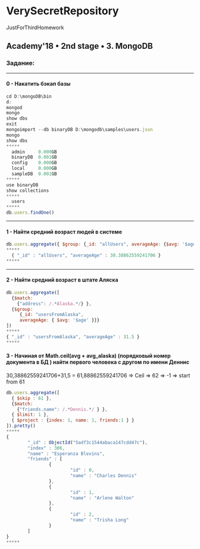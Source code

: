 # VerySecretRepository
JustForThirdHomework

## Academy'18 • 2nd stage • 3. MongoDB
### Задание:
---
#### 0 - Накатить бэкап базы
```javascript
cd D:\mongoDB\bin
d:
mongod
mongo
show dbs
exit
mongoimport --db binaryDB D:\mongodb\samples\users.json
mongo
show dbs
*****
  admin     0.000GB
  binaryDB  0.001GB
  config    0.000GB
  local     0.000GB
  sampleDB  0.001GB
*****
use binaryDB
show collections
*****
  users
*****
db.users.findOne()
```
---
#### 1 - Найти средний возраст людей в системе
```javascript
db.users.aggregate({ $group: {_id: "allUsers", averageAge: {$avg: '$age'} } })
*****
  { "_id" : "allUsers", "averageAge" : 30.38862559241706 }
*****
```
---
#### 2 - Найти средний возраст в штате Аляска
```javascript
db.users.aggregate([
  {$match:
    {"address": /.*Alaska.*/} },
  {$group:
     {_id: "usersFromAlaska",
     averageAge: { $avg: '$age' }}}
])
*****
{ "_id" : "usersFromAlaska", "averageAge" : 31.5 }
*****
```
#### 3 - Начиная от Math.ceil(avg + avg_alaska) (порядковый номер документа в БД ) найти первого человека с другом по имени Деннис
30,38862559241706+31,5 = 61,88862559241706 => Ceil => 62 => -1 => start from 61
```javascript
db.users.aggregate([
  { $skip : 61 },
  {$match:
    {"friends.name": /.*Dennis.*/ } },
  { $limit: 1 },
  { $project : {index: 1, name: 1, friends:1 } }
]).pretty()
*****
{
        "_id" : ObjectId("5adf3c1544abaca147cdd47c"),
        "index" : 306,
        "name" : "Esperanza Blevins",
        "friends" : [
                {
                        "id" : 0,
                        "name" : "Charles Dennis"
                },
                {
                        "id" : 1,
                        "name" : "Arlene Walton"
                },
                {
                        "id" : 2,
                        "name" : "Trisha Long"
                }
        ]
}
*****
```
